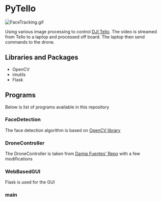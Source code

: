 # PyTello

![FaceTracking.gif](/FaceTracking.gif)

Using various image processing to control [DJI Tello](https://store.dji.com/shop/tello-series). The video is streamed from Tello to a laptop and processed off board. The laptop then send commands to the drone.

## Libraries and Packages
* OpenCV
* imutils
* Flask

## Programs
Below is list of programs available in this repository

### FaceDetection
The face detection algorithm is based on [OpenCV library](https://opencv-python-tutroals.readthedocs.io/en/latest/py_tutorials/py_objdetect/py_face_detection/py_face_detection.html)

### DroneController
The DroneController is taken from [Damia Fuentes' Repo](https://github.com/damiafuentes) with a few modifications

### WebBasedGUI
Flask is used for the GUI

### main
